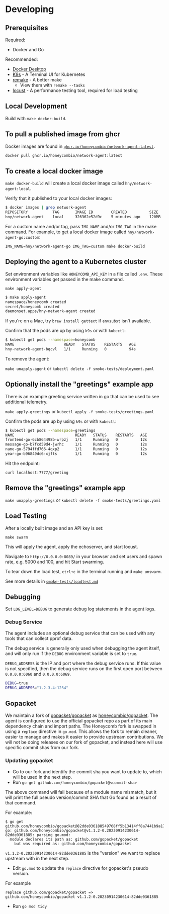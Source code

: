 # Developing

## Prerequisites

Required:

- Docker and Go

Recommended:

- [Docker Desktop](https://www.docker.com/products/docker-desktop/)
- [K9s](https://k9scli.io/) - A Terminal UI for Kubernetes
- [remake](https://remake.readthedocs.io/) - A better make
  - View them with `remake --tasks`
- [locust](https://docs.locust.io/en/stable/what-is-locust.html) - A performance testing tool, required for load testing

## Local Development

Build with `make docker-build`.

## To pull a published image from ghcr

Docker images are found in [`ghcr.io/honeycombio/network-agent:latest`](https://github.com/honeycombio/honeycomb-network-agent/pkgs/container/network-agent).

```sh
docker pull ghcr.io/honeycombio/network-agent:latest
```

## To create a local docker image

`make docker-build` will create a local docker image called `hny/network-agent:local`.

Verify that it published to your local docker images:

```sh
$ docker images | grep network-agent
REPOSITORY           TAG       IMAGE ID        CREATED          SIZE
hny/network-agent    local     326362e52d9c    5 minutes ago    120MB
```

For a custom name and/or tag, pass `IMG_NAME` and/or `IMG_TAG` in the make command.
For example, to get a local docker image called `hny/network-agent-go:custom`:

`IMG_NAME=hny/network-agent-go IMG_TAG=custom make docker-build`

## Deploying the agent to a Kubernetes cluster

Set environment variables like `HONEYCOMB_API_KEY` in a file called `.env`.
These environment variables get passed in the make command.

`make apply-agent`

```sh
$ make apply-agent
namespace/honeycomb created
secret/honeycomb created
daemonset.apps/hny-network-agent created
```

If you're on a Mac, try `brew install gettext` if `envsubst` isn't available.

Confirm that the pods are up by using `k9s` or with `kubectl`:

```sh
$ kubectl get pods --namespace=honeycomb
NAME                      READY   STATUS    RESTARTS   AGE
hny-network-agent-bqcvl   1/1     Running   0          94s
```

To remove the agent:

`make unapply-agent` or `kubectl delete -f smoke-tests/deployment.yaml`

## Optionally install the "greetings" example app

There is an example greeting service written in go that can be used to see additional telemetry.

`make apply-greetings` or `kubectl apply -f smoke-tests/greetings.yaml`

Confirm the pods are up by using `k9s` or with `kubectl`:

```sh
$ kubectl get pods --namespace=greetings
NAME                           READY   STATUS    RESTARTS   AGE
frontend-go-6cb864498b-wrpzj   1/1     Running   0          12s
message-go-b7fcd59d4-jwrhc     1/1     Running   0          12s
name-go-5794ffd766-4qxp2       1/1     Running   0          12s
year-go-b96849dc6-xjfts        1/1     Running   0          12s
```

Hit the endpoint:

`curl localhost:7777/greeting`

## Remove the "greetings" example app

`make unapply-greetings` or `kubectl delete -f smoke-tests/greetings.yaml`

## Load Testing

After a locally built image and an API key is set:

`make swarm`

This will apply the agent, apply the echoserver, and start locust.

Navigate to `http://0.0.0.0:8089/` in your browser and set users and spawn rate, e.g. 5000 and 100, and hit Start swarming.

To tear down the load test, `ctrl+c` in the terminal running and `make unswarm`.

See more details in [`smoke-tests/loadtest.md`](./smoke-tests/loadtest.md)

## Debugging

Set `LOG_LEVEL=DEBUG` to generate debug log statements in the agent logs.

### Debug Service

The agent includes an optional debug service that can be used with any tools that can collect pprof data.

The debug service is generally only used when debugging the agent itself, and will only run if the `DEBUG` environment variable is set to `true`.

`DEBUG_ADDRESS` is the IP and port where the debug service runs.
If this value is not specified, then the debug service runs on the first open port between `0.0.0.0:6060` and `0.0.0.0:6069`.

```sh
DEBUG=true
DEBUG_ADDRESS="1.2.3.4:1234"
```

## Gopacket

We maintain a fork of [gopacket/gopacket](https://github.com/gopacket/gopacket) as [honeycombio/gopacket](https://github.com/honeycombio/gopacket).
The agent is configured to use the official gopacket repo as part of its main dependency chain and import paths.
The Honeycomb fork is swapped in using a `replace` directive in `go.mod`.
This allows the fork to remain cleaner, easier to manage and makes it easier to provide upstream contributions.
We will not be doing releases on our fork of gopacket, and instead here will use specific commit shas from our fork.

### Updating gopacket

- Go to our fork and identify the commit sha you want to update to, which will be used in the next step.
- Run `go get github.com/honeycombio/gopacket@<commit-sha>`

The above command will fail because of a module name mismatch, but it will print the full pseudo version/commit SHA that Go found as a result of that command.

For example:

```shell
$ go get github.com/honeycombio/gopacket@82dde036188549768ff5b13414ff8a7441b9a17f
go: github.com/honeycombio/gopacket@v1.1.2-0.20230914230614-82dde0361885: parsing go.mod:
  module declares its path as: github.com/gopacket/gopacket
    but was required as: github.com/honeycombio/gopacket
```

`v1.1.2-0.20230914230614-82dde0361885` is the "version" we want to replace upstream with in the next step.

- Edit `go.mod` to update the `replace` directive for gopacket's pseudo version.

For example

```golang
replace github.com/gopacket/gopacket => github.com/honeycombio/gopacket v1.1.2-0.20230914230614-82dde0361885
```

- Run `go mod tidy`
